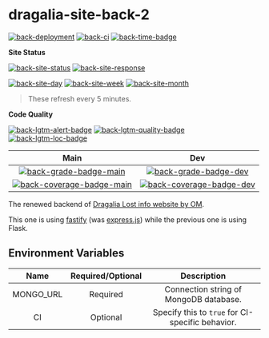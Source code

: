 # dragalia-site-back-2

[![back-deployment]][back-site]
[![back-ci]][back-ci-link]
[![back-time-badge]][back-time-link]

**Site Status**

[![back-site-status]][back-site]
[![back-site-response]][back-site]

[![back-site-day]][back-site]
[![back-site-week]][back-site]
[![back-site-month]][back-site]

> These refresh every 5 minutes.

**Code Quality**

[![back-lgtm-alert-badge]][back-lgtm-alert-link]
[![back-lgtm-quality-badge]][back-lgtm-quality-link]
[![back-lgtm-loc-badge]][back-lgtm-alert-link]

Main | Dev
:---: | :---:
[![back-grade-badge-main]][back-cq-link-main] | [![back-grade-badge-dev]][back-cq-link-dev]
[![back-coverage-badge-main]][back-cq-link-main] | [![back-coverage-badge-dev]][back-cq-link-dev]

The renewed backend of [Dragalia Lost info website by OM][back-site].

This one is using [fastify] (was [express.js][express]) while the previous one is using Flask.

## Environment Variables

Name | Required/Optional | Description
:---: | :---: | :---:
MONGO_URL | Required | Connection string of MongoDB database.
CI | Optional | Specify this to `true` for CI-specific behavior.

[express]: https://expressjs.com/
[fastify]: https://www.fastify.io/

[back-repo]: https://github.com/RaenonX-DL/dragalia-site-back
[back-deployment]: https://pyheroku-badge.herokuapp.com/?app=dragalia-site-back
[back-site]: https://dl.raenonx.cc
[back-ci]: https://github.com/RaenonX-DL/dragalia-site-back-2/workflows/CI%20%26%20CD/badge.svg
[back-ci-link]: https://github.com/RaenonX-DL/dragalia-site-back-2/actions/workflows/nodejs.yml
[back-time-badge]: https://wakatime.com/badge/github/RaenonX-DL/dragalia-site-back-2.svg
[back-time-link]: https://wakatime.com/badge/github/RaenonX-DL/dragalia-site-back-2
[back-site-status]: https://badgen.net/uptime-robot/status/m787223687-0bc3d1f09f7bf2b07ed95c85?cache=300
[back-site-response]: https://badgen.net/uptime-robot/response/m787223687-0bc3d1f09f7bf2b07ed95c85?cache=300
[back-site-day]: https://badgen.net/uptime-robot/day/m787223687-0bc3d1f09f7bf2b07ed95c85?label=uptime%20in%2024%20hrs&cache=300
[back-site-week]: https://badgen.net/uptime-robot/week/m787223687-0bc3d1f09f7bf2b07ed95c85?label=uptime%20in%207%20days&cache=300
[back-site-month]: https://badgen.net/uptime-robot/month/m787223687-0bc3d1f09f7bf2b07ed95c85?label=uptime%20in%201%20month&cache=300
[back-lgtm-alert-badge]: https://badgen.net/lgtm/alerts/g/RaenonX-DL/dragalia-site-back-2/javascript?icon=lgtm
[back-lgtm-alert-link]: https://lgtm.com/projects/g/RaenonX-DL/dragalia-site-back-2/alerts/
[back-lgtm-quality-badge]: https://badgen.net/lgtm/grade/g/RaenonX-DL/dragalia-site-back-2/javascript?icon=lgtm
[back-lgtm-quality-link]: https://lgtm.com/projects/g/RaenonX-DL/dragalia-site-back-2/context:javascript
[back-lgtm-loc-badge]: https://badgen.net/lgtm/lines/g/RaenonX-DL/dragalia-site-back-2/javascript?icon=lgtm
[back-cq-link-main]: https://www.codacy.com/gh/RaenonX-DL/dragalia-site-back-2/dashboard?branch=main
[back-cq-link-dev]: https://www.codacy.com/gh/RaenonX-DL/dragalia-site-back-2/dashboard?branch=dev
[back-grade-badge-main]: https://app.codacy.com/project/badge/Grade/a0849e3eb6704b29b1672f26c00ca763?branch=main
[back-grade-badge-dev]: https://app.codacy.com/project/badge/Grade/a0849e3eb6704b29b1672f26c00ca763?branch=dev
[back-coverage-badge-main]: https://app.codacy.com/project/badge/Coverage/a0849e3eb6704b29b1672f26c00ca763?branch=main
[back-coverage-badge-dev]: https://app.codacy.com/project/badge/Coverage/a0849e3eb6704b29b1672f26c00ca763?branch=dev
